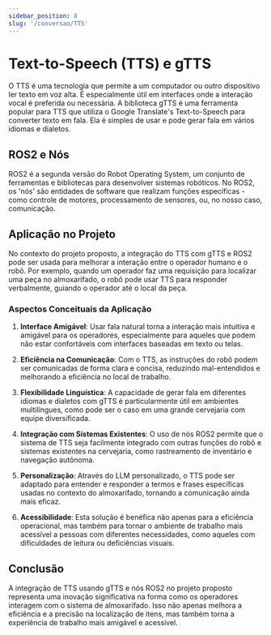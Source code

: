 ```yaml
---
sidebar_position: 8
slug: '/conversao/TTS'
---
```



# Text-to-Speech (TTS) e gTTS

O TTS é uma tecnologia que permite a um computador ou outro dispositivo ler texto em voz alta. É especialmente útil em interfaces onde a interação vocal é preferida ou necessária. A biblioteca gTTS é uma ferramenta popular para TTS que utiliza o Google Translate's Text-to-Speech para converter texto em fala. Ela é simples de usar e pode gerar fala em vários idiomas e dialetos.


## ROS2 e Nós

ROS2 é a segunda versão do Robot Operating System, um conjunto de ferramentas e bibliotecas para desenvolver sistemas robóticos. No ROS2, os 'nós' são entidades de software que realizam funções específicas - como controle de motores, processamento de sensores, ou, no nosso caso, comunicação.


## Aplicação no Projeto

No contexto do projeto proposto, a integração do TTS com gTTS e ROS2 pode ser usada para melhorar a interação entre o operador humano e o robô. Por exemplo, quando um operador faz uma requisição para localizar uma peça no almoxarifado, o robô pode usar TTS para responder verbalmente, guiando o operador até o local da peça.


### Aspectos Conceituais da Aplicação

1. **Interface Amigável**: Usar fala natural torna a interação mais intuitiva e amigável para os operadores, especialmente para aqueles que podem não estar confortáveis com interfaces baseadas em texto ou telas.

2. **Eficiência na Comunicação**: Com o TTS, as instruções do robô podem ser comunicadas de forma clara e concisa, reduzindo mal-entendidos e melhorando a eficiência no local de trabalho.

3. **Flexibilidade Linguística**: A capacidade de gerar fala em diferentes idiomas e dialetos com gTTS é particularmente útil em ambientes multilíngues, como pode ser o caso em uma grande cervejaria com equipe diversificada.

4. **Integração com Sistemas Existentes**: O uso de nós ROS2 permite que o sistema de TTS seja facilmente integrado com outras funções do robô e sistemas existentes na cervejaria, como rastreamento de inventário e navegação autônoma.

5. **Personalização**: Através do LLM personalizado, o TTS pode ser adaptado para entender e responder a termos e frases específicas usadas no contexto do almoxarifado, tornando a comunicação ainda mais eficaz.

6. **Acessibilidade**: Esta solução é benéfica não apenas para a eficiência operacional, mas também para tornar o ambiente de trabalho mais acessível a pessoas com diferentes necessidades, como aqueles com dificuldades de leitura ou deficiências visuais.


## Conclusão

A integração de TTS usando gTTS e nós ROS2 no projeto proposto representa uma inovação significativa na forma como os operadores interagem com o sistema de almoxarifado. Isso não apenas melhora a eficiência e a precisão na localização de itens, mas também torna a experiência de trabalho mais amigável e acessível.
